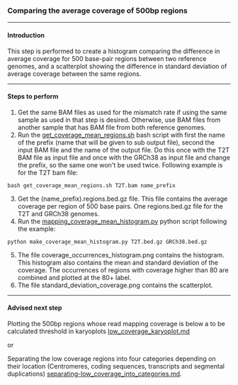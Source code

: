 ### Comparing the average coverage of 500bp regions 

---
#### Introduction
This step is performed to create a histogram comparing the difference in average coverage for 500 base-pair regions between 
two reference genomes, and a scatterplot showing the difference in standard deviation of average coverage between the same regions.

---
#### Steps to perform
1. Get the same BAM files as used for the mismatch rate if using the same sample as used in that step is desired. Otherwise, use BAM files from another sample that has BAM file from both reference genomes.
2. Run the [get_coverage_mean_regions.sh](https://github.com/WoutPoelen/Internship_T2T/blob/main/scripts/bash/get_coverage_mean_regions.sh) 
bash script with first the name of the prefix (name that will be given to sub output file), second the input BAM file 
and the name of the output file. Do this once with the T2T BAM file as input file and once with the GRCh38 as input file 
and change the prefix, so the same one won't be used twice. Following example is for the T2T bam file:
```
bash get_coverage_mean_regions.sh T2T.bam name_prefix
```
3. Get the (name_prefix).regions.bed.gz file. This file contains the average coverage per region of 500 base pairs. 
One regions.bed.gz file for the T2T and GRCh38 genomes.
4. Run the [mapping_coverage_mean_histogram.py](https://github.com/WoutPoelen/Internship_T2T/blob/main/scripts/python/mapping_coverage_mean_histogram.py) python script following the example:
```
python make_coverage_mean_histogram.py T2T.bed.gz GRCh38.bed.gz
```
5. The file coverage_occurrences_histogram.png contains the histogram.
This histogram also contains the mean and standard deviation of the coverage. The occurrences of regions with coverage 
higher than 80 are combined and plotted at the 80+ label.
6. The file standard_deviation_coverage.png contains the scatterplot.

---
#### Advised next step
Plotting the 500bp regions whose read mapping coverage is below a to be calculated threshold in karyoplots
[low_coverage_karyoplot.md](https://github.com/WoutPoelen/Internship_T2T/tree/main/documentation/low_coverage_karyoplot.md)

or

Separating the low coverage regions into four categories depending on their location (Centromeres, coding sequences, 
transcripts and segmental duplications) [separating-low_coverage_into_categories.md](https://github.com/WoutPoelen/Internship_T2T/tree/main/documentation/separating_low_coverage_into_categories.md).